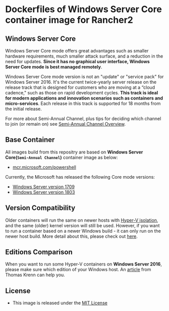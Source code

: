 # Dockerfiles of Windows Server Core container image for Rancher2

## Windows Server Core

Windows Server Core mode offers great advantages such as smaller hardware requirements, much smaller attack surface, and a reduction in the need for updates. **Since it has no graphical user interface, Windows Server Core mode is best managed remotely**.

Windows Server Core mode version is not an "update" or "service pack" for Windows Server 2016. It's the current twice-yearly server release on the release track that is designed for customers who are moving at a “cloud cadence," such as those on rapid development cycles. **This track is ideal for modern applications and innovation scenarios such as containers and micro-services**. Each release in this track is supported for 18 months from the initial release.

For more about Semi-Annual Channel, plus tips for deciding which channel to join (or remain on) see [Semi-Annual Channel Overview](https://docs.microsoft.com/en-us/windows-server/get-started/semi-annual-channel-overview).

## Base Container

All images build from this repositry are based on **Windows Server Core(`Semi-Annual Channel`)** container image as below:

- [mcr.microsoft.com/powershell](https://hub.docker.com/r/microsoft/powershell/tags/)

Currently, the Microsoft has released the following Core mode versions:

- [Windows Server version 1709](https://docs.microsoft.com/en-us/windows-server/get-started/whats-new-in-windows-server-1709)
- [Windows Server version 1803](https://docs.microsoft.com/en-us/windows-server/get-started/whats-new-in-windows-server-1803)

## Version Compatibility

Older containers will run the same on newer hosts with [Hyper-V isolation](https://docs.microsoft.com/en-us/virtualization/windowscontainers/manage-containers/hyperv-container), and the same (older) kernel version will still be used. However, if you want to run a container based on a newer Windows build - it can only run on the newer host build. More detail about this, please check out [here](https://docs.microsoft.com/en-us/virtualization/windowscontainers/deploy-containers/version-compatibility).

## Editions Comparison

When you want to run some Hyper-V containers on **Windows Server 2016**, please make sure which edition of your Windows host. An [article](https://www.thomas-krenn.com/en/wiki/Windows_Server_2016_Editions_comparison) from Thomas Krenn can help you.

## License

- This image is released under the [MIT License](LICENSE)
